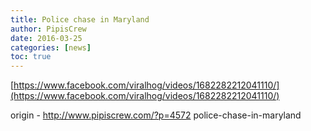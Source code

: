 ```yaml
---
title: Police chase in Maryland
author: PipisCrew
date: 2016-03-25
categories: [news]
toc: true
---
```


[https://www.facebook.com/viralhog/videos/1682282212041110/](https://www.facebook.com/viralhog/videos/1682282212041110/)

origin - http://www.pipiscrew.com/?p=4572 police-chase-in-maryland